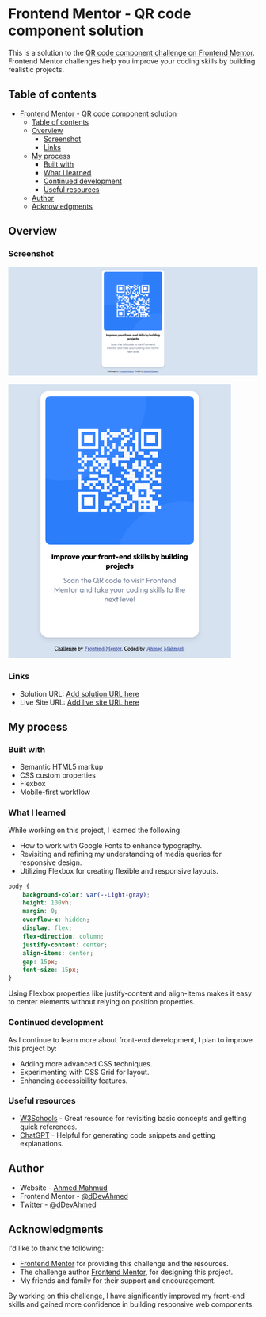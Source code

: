 # Frontend Mentor - QR code component solution

This is a solution to the [QR code component challenge on Frontend Mentor](https://www.frontendmentor.io/challenges/qr-code-component-iux_sIO_H). Frontend Mentor challenges help you improve your coding skills by building realistic projects.

## Table of contents

- [Frontend Mentor - QR code component solution](#frontend-mentor---qr-code-component-solution)
  - [Table of contents](#table-of-contents)
  - [Overview](#overview)
    - [Screenshot](#screenshot)
    - [Links](#links)
  - [My process](#my-process)
    - [Built with](#built-with)
    - [What I learned](#what-i-learned)
    - [Continued development](#continued-development)
    - [Useful resources](#useful-resources)
  - [Author](#author)
  - [Acknowledgments](#acknowledgments)

## Overview

### Screenshot

![Desktop Screenshot](./images/desktop_screenshot.png)

![Desktop Screenshot](./images/mobile_screenshot.png)

### Links

- Solution URL: [Add solution URL here](https://github.com/dDevAhmed/QR_Code_Component)
- Live Site URL: [Add live site URL here](https://ddevahmed.github.io/QR_Code_Component/)

## My process

### Built with

- Semantic HTML5 markup
- CSS custom properties
- Flexbox
- Mobile-first workflow

### What I learned

While working on this project, I learned the following:

- How to work with Google Fonts to enhance typography.
- Revisiting and refining my understanding of media queries for responsive design.
- Utilizing Flexbox for creating flexible and responsive layouts.

```css
body {
    background-color: var(--Light-gray);
    height: 100vh;
    margin: 0;
    overflow-x: hidden;
    display: flex;
    flex-direction: column;
    justify-content: center;
    align-items: center;
    gap: 15px;
    font-size: 15px;
}
```

Using Flexbox properties like justify-content and align-items makes it easy to center elements without relying on position properties.

### Continued development

As I continue to learn more about front-end development, I plan to improve this project by:

- Adding more advanced CSS techniques.
- Experimenting with CSS Grid for layout.
- Enhancing accessibility features.

### Useful resources

- [W3Schools](https://www.w3schools.com/) - Great resource for revisiting basic concepts and getting quick references.
- [ChatGPT](https://www.google.com/url?sa=t&source=web&rct=j&opi=89978449&url=https://chat.openai.com/&ved=2ahUKEwi4pJXa25qGAxVwWEEAHUJBACEQFnoECAYQAQ&usg=AOvVaw139HWUX4D802zbDuJCdFg9) - Helpful for generating code snippets and getting explanations.

## Author

- Website - [Ahmed Mahmud](https://ddevahmed.github.io/)
- Frontend Mentor - [@dDevAhmed](https://www.frontendmentor.io/profile/dDevAhmed)
- Twitter - [@dDevAhmed](https://x.com/dDevAhmed)

## Acknowledgments

I'd like to thank the following:

- [Frontend Mentor](https://www.frontendmentor.io/) for providing this challenge and the resources.
- The challenge author [Frontend Mentor](https://www.frontendmentor.io/), for designing this project.
- My friends and family for their support and encouragement.

By working on this challenge, I have significantly improved my front-end skills and gained more confidence in building responsive web components.